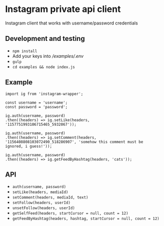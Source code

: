 # Instagram private api client

Instagram client that works with username/password credentials

## Development and testing
- `npm install`
- Add your keys into */examples/.env*
- `gulp`
- `cd examples && node index.js`

## Example
```
import ig from 'instagram-wrapper';

const username = 'username';
const password = 'password';

ig.auth(username, password)
.then((headers) => ig.setLike(headers, '1157751993106715465_5932067'));

ig.auth(username, password)
.then((headers) => ig.setComment(headers, '1156408808103072490_518286907', 'somehow this comment must be ignored, i guess!'));

ig.auth(username, password)
.then((headers) => ig.getFeedByHashtag(headers, 'cats'));
```

## API

* `auth(username, password)`
* `setLike(headers, mediaId)`
* `setComment(headers, mediaId, text)`
* `setFollow(headers, userId)`
* `unsetFollow(headers, userId)`
* `getSelfFeed(headers, startCursor = null, count = 12)`
* `getFeedByHashtag(headers, hashtag, startCursor = null, count = 12)`
